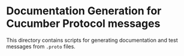 # Documentation Generation for Cucumber Protocol messages

This directory contains scripts for generating documentation and test messages
from `.proto` files.